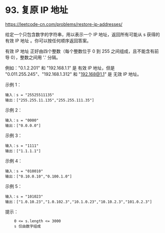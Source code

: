 # 93. 复原 IP 地址
https://leetcode-cn.com/problems/restore-ip-addresses/

给定一个只包含数字的字符串，用以表示一个 IP 地址，返回所有可能从 s 获得的 有效 IP 地址 。你可以按任何顺序返回答案。

有效 IP 地址 正好由四个整数（每个整数位于 0 到 255 之间组成，且不能含有前导 0），整数之间用 '.' 分隔。

例如："0.1.2.201" 和 "192.168.1.1" 是 有效 IP 地址，但是 "0.011.255.245"、"192.168.1.312" 和 "192.168@1.1" 是 无效 IP 地址。



示例 1：
```
输入：s = "25525511135"
输出：["255.255.11.135","255.255.111.35"]
```

示例 2：
```
输入：s = "0000"
输出：["0.0.0.0"]
```

示例 3：
```
输入：s = "1111"
输出：["1.1.1.1"]
```

示例 4：
```
输入：s = "010010"
输出：["0.10.0.10","0.100.1.0"]
```

示例 5：
```
输入：s = "101023"
输出：["1.0.10.23","1.0.102.3","10.1.0.23","10.10.2.3","101.0.2.3"]
```


提示：
```
    0 <= s.length <= 3000
    s 仅由数字组成
```
